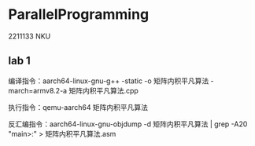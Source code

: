 # ParallelProgramming
2211133 NKU

## lab 1
编译指令：aarch64-linux-gnu-g++ -static -o 矩阵内积平凡算法 -march=armv8.2-a 矩阵内积平凡算法.cpp

执行指令：qemu-aarch64 矩阵内积平凡算法

反汇编指令：aarch64-linux-gnu-objdump -d 矩阵内积平凡算法 | grep -A20 "main>:"  > 矩阵内积平凡算法.asm